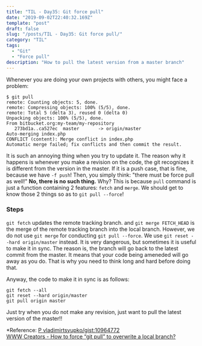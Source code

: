 ```yaml
---
title: "TIL - Day35: Git force pull"
date: "2019-09-02T22:40:32.169Z"
template: "post"
draft: false
slug: "/posts/TIL - Day35: Git force pull/"
category: "TIL"
tags:
  - "Git"
  - "Force pull"
description: "How to pull the latest version from a master branch"
---
```

Whenever you are doing your own projects with others, you might face a problem:
```
$ git pull 
remote: Counting objects: 5, done.
remote: Compressing objects: 100% (5/5), done.
remote: Total 5 (delta 3), reused 0 (delta 0)
Unpacking objects: 100% (5/5), done.
From bitbucket.org:my-team/my-repository
   273bd1a..ca527ec  master       -> origin/master
Auto-merging index.php
CONFLICT (content): Merge conflict in index.php
Automatic merge failed; fix conflicts and then commit the result.
```
It is such an annoying thing when you try to update it. The reason why it happens is whenever you make a revision on the code, the git recognizes it is different from the version in the master.
If it is a push case, that is fine, because we have `-f push`! Then, you simply think: "there must be force pull as well!" __No, there is no such thing.__ Why? This is because `pull` command is just a function containing 2 features: `fetch` and `merge`. We should get to know those 2 things so as to `git pull --force`! 

### Steps
`git fetch` updates the remote tracking branch. and `git merge FETCH_HEAD` is the merge of the remote tracking branch into the local branch.
However, we do not use `git merge` for conducting `git pull --force`. We use `git reset --hard origin/master` instead. It is very dangerous, but sometimes it is useful to make it in sync.
The reason is, the branch will go back to the latest commit from the master. It means that your code being ameneded will go away as you do. That is why you need to think long and hard before doing that.

Anyway, the code to make it in sync is as follows:
```
git fetch --all
git reset --hard origin/master
git pull origin master
```

Just try when you do not make any revision, just want to pull the latest version of the master!!

*Reference: [P vladimirtsyupko/gist:10964772](https://gist.github.com/vladimirtsyupko/10964772)</br> [WWW Creators - How to force “git pull” to overwrite a local branch?](http://www-creators.com/en/archives/1687)</br>